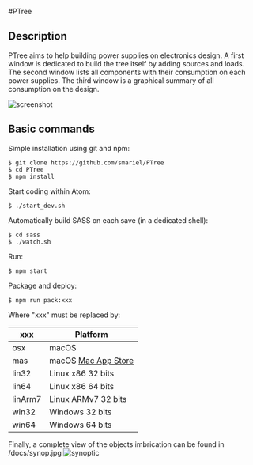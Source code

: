 #PTree
## Description
PTree aims to help building power supplies on electronics design.
A first window is dedicated to build the tree itself by adding sources and loads.
The second window lists all components with their consumption on each power supplies.
The third window is a graphical summary of all consumption on the design.

![screenshot](https://raw.githubusercontent.com/smariel/PTree/master/docs/screenshot.png)

## Basic commands
Simple installation using git and npm:

    $ git clone https://github.com/smariel/PTree
    $ cd PTree
    $ npm install

Start coding within Atom:

    $ ./start_dev.sh

Automatically build SASS on each save (in a dedicated shell):

    $ cd sass
    $ ./watch.sh

Run:

    $ npm start

Package and deploy:

    $ npm run pack:xxx

Where "xxx" must be replaced by:

| xxx     | Platform            |
| ------- | ------------------- |
| osx     | macOS               |
| mas     | macOS [Mac App Store](https://electron.atom.io/docs/tutorial/mac-app-store-submission-guide/)  |
| lin32   | Linux x86 32 bits   |
| lin64   | Linux x86 64 bits   |
| linArm7 | Linux ARMv7 32 bits |
| win32   | Windows 32 bits     |
| win64   | Windows 64 bits     |

Finally, a complete view of the objects imbrication can be found in /docs/synop.jpg
![synoptic](https://raw.githubusercontent.com/smariel/PTree/master/docs/synop.jpg)
